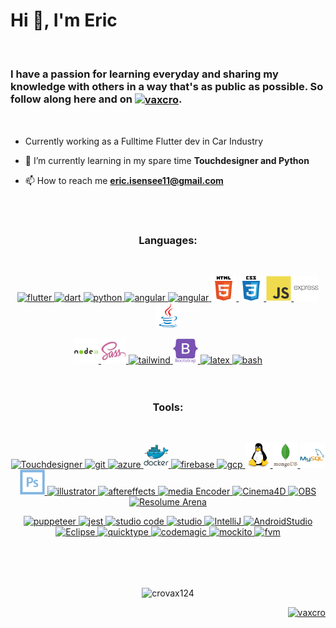 <h1 align="left">Hi 👋, I'm Eric</h1>

<br />
<h3 align="left">I have a passion for learning everyday and sharing my knowledge with others in a way that's as public as possible. So follow along here and on <a href="https://twitter.com/vaxcro" target="blank"><img align="center" src="https://raw.githubusercontent.com/rahuldkjain/github-profile-readme-generator/master/src/images/icons/Social/twitter.svg" alt="vaxcro" height="30" width="40" /></a>.</h3>
<br />

- Currently working as a Fulltime Flutter dev in Car Industry

- 🌱 I’m currently learning in my spare time **Touchdesigner and Python** 

- 📫 How to reach me **eric.isensee11@gmail.com**
          
<br />
<br />

<h3 align="center">Languages:</h3>
<br />
<p align="center"> 
<a href="https://flutter.dev" target="_blank" rel="noreferrer"> <img src="https://www.vectorlogo.zone/logos/flutterio/flutterio-icon.svg" alt="flutter" width="40" height="40"/> </a>
<a href="https://dart.dev" target="_blank" rel="noreferrer"> <img src="https://www.vectorlogo.zone/logos/dartlang/dartlang-icon.svg" alt="dart" width="40" height="40"/> </a> 
<a href="https://www.python.org" target="_blank" rel="noreferrer"> <img src="https://upload.wikimedia.org/wikipedia/commons/thumb/c/c3/Python-logo-notext.svg/2048px-Python-logo-notext.svg.png" alt="python" width="40" height="40"/> </a> 
<a href="https://angular.io/" target="_blank" rel="noreferrer"> <img src="https://angular.io/assets/images/logos/angular/angular.svg" alt="angular" width="40" height="40"/> </a>
<a href="https://www.typescriptlang.org/" target="_blank" rel="noreferrer"> <img src="https://cdn.worldvectorlogo.com/logos/typescript-2.svg" alt="angular" width="40" height="40"/> </a>
<a href="https://www.w3.org/html/" target="_blank" rel="noreferrer"> <img src="https://raw.githubusercontent.com/devicons/devicon/master/icons/html5/html5-original-wordmark.svg" alt="html5" width="40" height="40"/> </a> 
<a href="https://www.w3schools.com/css/" target="_blank" rel="noreferrer"> <img src="https://raw.githubusercontent.com/devicons/devicon/master/icons/css3/css3-original-wordmark.svg" alt="css3" width="40" height="40"/> </a> 
<a href="https://developer.mozilla.org/en-US/docs/Web/JavaScript" target="_blank" rel="noreferrer"> <img src="https://raw.githubusercontent.com/devicons/devicon/master/icons/javascript/javascript-original.svg" alt="javascript" width="40" height="40"/> </a> 
<a href="https://expressjs.com" target="_blank" rel="noreferrer"> <img src="https://raw.githubusercontent.com/devicons/devicon/master/icons/express/express-original-wordmark.svg" alt="express" width="40" height="40"/> </a>  
<a href="https://www.java.com" target="_blank" rel="noreferrer"> <img src="https://raw.githubusercontent.com/devicons/devicon/master/icons/java/java-original.svg" alt="java" width="40" height="40"/> </a> 
<p align="center"> 
<a href="https://nodejs.org" target="_blank" rel="noreferrer"> <img src="https://raw.githubusercontent.com/devicons/devicon/master/icons/nodejs/nodejs-original-wordmark.svg" alt="nodejs" width="40" height="40"/> </a> 
<a href="https://sass-lang.com" target="_blank" rel="noreferrer"> <img src="https://raw.githubusercontent.com/devicons/devicon/master/icons/sass/sass-original.svg" alt="sass" width="40" height="40"/> </a> 
<a href="https://tailwindcss.com/" target="_blank" rel="noreferrer"> <img src="https://www.vectorlogo.zone/logos/tailwindcss/tailwindcss-icon.svg" alt="tailwind" width="40" height="40"/> </a> 
<a href="https://getbootstrap.com" target="_blank" rel="noreferrer"> <img src="https://raw.githubusercontent.com/devicons/devicon/master/icons/bootstrap/bootstrap-plain-wordmark.svg" alt="bootstrap" width="40" height="40"/> </a> 
<a href="undefined" target="_blank"> <img src="https://upload.wikimedia.org/wikipedia/commons/9/92/LaTeX_logo.svg" alt="latex" width="40" height="40"/> </a> 
<a href="https://www.gnu.org/software/bash/" target="_blank" rel="noreferrer"> <img src="https://www.vectorlogo.zone/logos/gnu_bash/gnu_bash-icon.svg" alt="bash" width="40" height="40"/> </a>

         


  
<br />
<br />
<br />
          
<h3 align="center">Tools:</h3>
<br />
<p align="center">
<a href="https://derivative.ca/" target="_blank" rel="noreferrer"> <img src="https://derivative.ca/sites/default/files/styles/project_teaser_small/public/field/image/derivativeiconinvert_1.png" alt="Touchdesigner" width="40" height="40"/> </a>   
<a href="https://git-scm.com/" target="_blank" rel="noreferrer"> <img src="https://www.vectorlogo.zone/logos/git-scm/git-scm-icon.svg" alt="git" width="40" height="40"/> </a>  
<a href="https://azure.microsoft.com/en-in/" target="_blank" rel="noreferrer"> <img src="https://www.vectorlogo.zone/logos/microsoft_azure/microsoft_azure-icon.svg" alt="azure" width="40" height="40"/> </a>
<a href="https://www.docker.com/" target="_blank" rel="noreferrer"> <img src="https://raw.githubusercontent.com/devicons/devicon/master/icons/docker/docker-original-wordmark.svg" alt="docker" width="40" height="40"/> </a>
<a href="https://firebase.google.com/" target="_blank" rel="noreferrer"> <img src="https://www.vectorlogo.zone/logos/firebase/firebase-icon.svg" alt="firebase" width="40" height="40"/> </a>
<a href="https://cloud.google.com" target="_blank" rel="noreferrer"> <img src="https://www.vectorlogo.zone/logos/google_cloud/google_cloud-icon.svg" alt="gcp" width="40" height="40"/> </a> 
<a href="https://www.linux.org/" target="_blank" rel="noreferrer"> <img src="https://raw.githubusercontent.com/devicons/devicon/master/icons/linux/linux-original.svg" alt="linux" width="40" height="40"/> </a> 
<a href="https://www.mongodb.com/" target="_blank" rel="noreferrer"> <img src="https://raw.githubusercontent.com/devicons/devicon/master/icons/mongodb/mongodb-original-wordmark.svg" alt="mongodb" width="40" height="40"/> </a> 
<a href="https://www.mysql.com/" target="_blank" rel="noreferrer"> <img src="https://raw.githubusercontent.com/devicons/devicon/master/icons/mysql/mysql-original-wordmark.svg" alt="mysql" width="40" height="40"/> </a>
<a href="https://www.photoshop.com/en" target="_blank" rel="noreferrer"> <img src="https://raw.githubusercontent.com/devicons/devicon/master/icons/photoshop/photoshop-line.svg" alt="photoshop" width="40" height="40"/> </a> 
<a href="https://www.adobe.com/in/products/illustrator.html" target="_blank" rel="noreferrer"> <img src="https://www.vectorlogo.zone/logos/adobe_illustrator/adobe_illustrator-icon.svg" alt="illustrator" width="40" height="40"/> </a>
<a href="https://www.adobe.com/products/aftereffects.html" target="_blank" rel="noreferrer"> <img src="https://www.adobe.com/content/dam/cc/us/en/products/ccoverview/ae_cc_app_RGB.svg" alt="aftereffects" width="40" height="40"/> </a>
<a href="https://www.adobe.com/products/media-encoder.html" target="_blank" rel="noreferrer"> <img src="https://upload.wikimedia.org/wikipedia/commons/thumb/5/5a/Adobe_Media_Encoder_Icon.svg/2101px-Adobe_Media_Encoder_Icon.svg.png" alt="media Encoder" width="40" height="40"/> </a>
<a href="https://www.maxon.net/de/" target="_blank" rel="noreferrer"> <img src="https://cdn.freelogovectors.net/wp-content/uploads/2018/10/cinema-4d-logo.png" alt="Cinema4D" width="40" height="40"/> </a>        
<a href="https://obsproject.com/" target="_blank" rel="noreferrer"> <img src="https://upload.wikimedia.org/wikipedia/commons/thumb/7/78/OBS.svg/768px-OBS.svg.png" alt="OBS" width="40" height="40"/> </a>
<a href="https://resolume.com/" target="_blank" rel="noreferrer"> <img src="https://www.resolume.com/gfx/arena7icon.svg" alt="Resolume Arena" width="40" height="40"/> </a>
          
<p align="center">
<a href="https://github.com/puppeteer/puppeteer" target="_blank" rel="noreferrer"> <img src="https://www.vectorlogo.zone/logos/pptrdev/pptrdev-official.svg" alt="puppeteer" width="40" height="40"/> </a>
</a> <a href="https://jestjs.io" target="_blank" rel="noreferrer"> <img src="https://www.vectorlogo.zone/logos/jestjsio/jestjsio-icon.svg" alt="jest" width="40" height="40"/> </a>
<a href="https://code.visualstudio.com/" target="_blank" rel="noreferrer"> <img src="https://www.vectorlogo.zone/logos/visualstudio_code/visualstudio_code-ar21.svg" alt="studio code" width="40" height="40"/> </a>
<a href="https://visualstudio.microsoft.com/de/" target="_blank" rel="noreferrer"> <img src="https://visualstudio.microsoft.com/wp-content/uploads/2021/10/Product-Icon.svg" alt="studio" width="40" height="40"/> </a>
<a href="https://www.jetbrains.com/idea/" target="_blank" rel="noreferrer"> <img src="https://www.jetbrains.com/idea/img/idea-edu.svg" alt="IntelliJ" width="40" height="40"/> </a>
<a href="https://developer.android.com/studio" target="_blank" rel="noreferrer"> <img src="https://www.gstatic.com/devrel-devsite/prod/v84e6f6a61298bbae5bb110c196e834c7f21fe3fb34e722925433ddb936d280c9/android/images/lockup.svg" alt="AndroidStudio" width="60" height="40"/> </a>
<a href="https://www.eclipse.org/" target="_blank" rel="noreferrer"> <img src="https://upload.wikimedia.org/wikipedia/commons/thumb/c/cf/Eclipse-SVG.svg/1200px-Eclipse-SVG.svg.png" alt="Eclipse" width="40" height="40"/> </a>
<a href="https://quicktype.io/" target="_blank" rel="noreferrer"> <img src="https://quicktype.io/images/logo-small-dark.svg" alt="quicktype" width="40" height="40"/> </a>
<a href="https://codemagic.io/start/" target="_blank" rel="noreferrer"> <img src="https://www.svgrepo.com/show/330188/codemagic.svg" alt="codemagic" width="40" height="40"/>
<a href="https://site.mockito.org/" target="_blank" rel="noreferrer"> <img src="https://upload.wikimedia.org/wikipedia/commons/2/2c/Mockito_Logo.png" alt="mockito" width="80" height="40"/> </a>
<a href="https://fvm.app/" target="_blank" rel="noreferrer"> <img src="https://fvm.app/img/logo.svg" alt="fvm" width="40" height="40"/> </a>          
          

</p>
<br />
<br />
<br />
<p align="center"><img align="center" src="https://github-readme-stats.vercel.app/api/top-langs?username=crovax124&show_icons=true&locale=en&layout=compact&theme=dark" alt="crovax124" /></p>


</p>
<p align="right"> <a href="https://twitter.com/vaxcro" target="blank"><img src="https://img.shields.io/twitter/follow/vaxcro?logo=twitter&style=for-the-badge" alt="vaxcro" /></a> </p>
